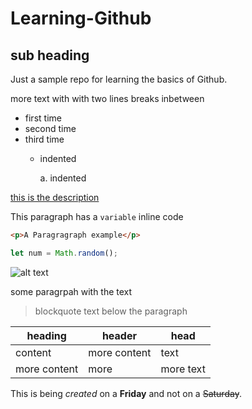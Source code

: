 # Learning-Github

## sub heading

Just a sample repo for learning the basics of Github.

more text with with two lines breaks inbetween

- first time
- second time
- third time
  - indented

    a.  indented


[this is the description](http://www.github.com)

This paragraph has a `variable` inline code


```html
<p>A Paragragraph example</p>
```
```javascript
let num = Math.random();
```

![alt text](https://i.picsum.photos/id/572/200/200.jpg)

some paragrpah with the text 
> blockquote text below the paragraph

|heading | header | head |
| --- | --- | --- |
| content | more content | text |
| more content | more | more text |




This is being *created* on a **Friday** and not on a ~~Saturday~~.


